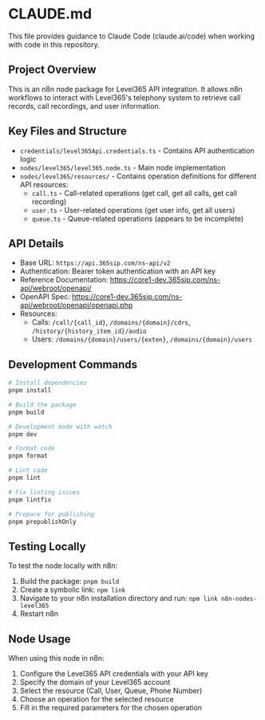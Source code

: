 # CLAUDE.md

This file provides guidance to Claude Code (claude.ai/code) when working with code in this repository.

## Project Overview

This is an n8n node package for Level365 API integration. It allows n8n workflows to interact with Level365's telephony system to retrieve call records, call recordings, and user information.

## Key Files and Structure

- `credentials/level365Api.credentials.ts` - Contains API authentication logic
- `nodes/level365/level365.node.ts` - Main node implementation
- `nodes/level365/resources/` - Contains operation definitions for different API resources:
  - `call.ts` - Call-related operations (get call, get all calls, get call recording)
  - `user.ts` - User-related operations (get user info, get all users)
  - `queue.ts` - Queue-related operations (appears to be incomplete)

## API Details

- Base URL: `https://api.365sip.com/ns-api/v2`
- Authentication: Bearer token authentication with an API key
- Reference Documentation: <https://core1-dev.365sip.com/ns-api/webroot/openapi/>
- OpenAPI Spec: <https://core1-dev.365sip.com/ns-api/webroot/openapi/openapi.php>
- Resources:
  - Calls: `/call/{call_id}`, `/domains/{domain}/cdrs`, `/history/{history_item_id}/audio`
  - Users: `/domains/{domain}/users/{exten}`, `/domains/{domain}/users`

## Development Commands

```bash
# Install dependencies
pnpm install

# Build the package
pnpm build

# Development mode with watch
pnpm dev

# Format code
pnpm format

# Lint code
pnpm lint

# Fix linting issues
pnpm lintfix

# Prepare for publishing
pnpm prepublishOnly
```

## Testing Locally

To test the node locally with n8n:

1. Build the package: `pnpm build`
2. Create a symbolic link: `npm link`
3. Navigate to your n8n installation directory and run: `npm link n8n-nodes-level365`
4. Restart n8n

## Node Usage

When using this node in n8n:

1. Configure the Level365 API credentials with your API key
2. Specify the domain of your Level365 account
3. Select the resource (Call, User, Queue, Phone Number)
4. Choose an operation for the selected resource
5. Fill in the required parameters for the chosen operation
